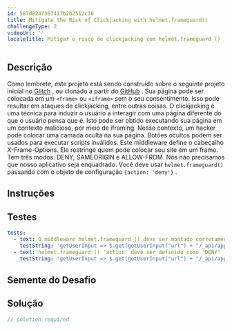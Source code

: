 ```yaml
---
id: 587d8247367417b2b2512c38
title: Mitigate the Risk of Clickjacking with helmet.frameguard()
challengeType: 2
videoUrl: ''
localeTitle: Mitigar o risco de clickjacking com helmet.frameguard ()
---
```


## Descrição
<section id="description"> Como lembrete, este projeto está sendo construído sobre o seguinte projeto inicial no <a href="https://glitch.com/#!/import/github/freeCodeCamp/boilerplate-infosec/">Glitch</a> , ou clonado a partir do <a href="https://github.com/freeCodeCamp/boilerplate-infosec/">GitHub</a> . Sua página pode ser colocada em um <code>&lt;frame&gt;</code> ou <code>&lt;iframe&gt;</code> sem o seu consentimento. Isso pode resultar em ataques de clickjacking, entre outras coisas. O clickjacking é uma técnica para induzir o usuário a interagir com uma página diferente do que o usuário pensa que é. Isto pode ser obtido executando sua página em um contexto malicioso, por meio de iframing. Nesse contexto, um hacker pode colocar uma camada oculta na sua página. Botões ocultos podem ser usados ​​para executar scripts inválidos. Este middleware define o cabeçalho X-Frame-Options. Ele restringe quem pode colocar seu site em um frame. Tem três modos: DENY, SAMEORIGIN e ALLOW-FROM. Nós não precisamos que nosso aplicativo seja enquadrado. Você deve usar <code>helmet.frameguard()</code> passando com o objeto de configuração <code>{action: &#39;deny&#39;}</code> . </section>

## Instruções
<section id="instructions">
</section>

## Testes
<section id='tests'>

```yml
tests:
  - text: O middleware helmet.frameguard () deve ser montado corretamente
    testString: 'getUserInput => $.get(getUserInput("url") + "/_api/app-info").then(data => { assert.include(data.appStack, "frameguard", "helmet.frameguard() middleware is not mounted correctly"); }, xhr => { throw new Error(xhr.responseText); })'
  - text: helmet.frameguard () 'action' deve ser definido como 'DENY'
    testString: 'getUserInput => $.get(getUserInput("url") + "/_api/app-info").then(data => { assert.property(data.headers, "x-frame-options"); assert.equal(data.headers["x-frame-options"], "DENY");}, xhr => { throw new Error(xhr.responseText); })'

```

</section>

## Semente do Desafio
<section id='challengeSeed'>

</section>

## Solução
<section id='solution'>

```js
// solution required
```
</section>
